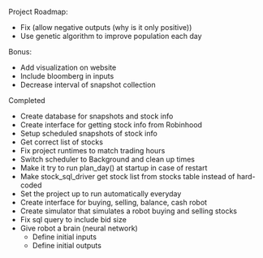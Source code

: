 Project Roadmap:
- Fix (allow negative outputs (why is it only positive))
- Use genetic algorithm to improve population each day

Bonus:
- Add visualization on website
- Include bloomberg in inputs
- Decrease interval of snapshot collection

Completed
- Create database for snapshots and stock info
- Create interface for getting stock info from Robinhood
- Setup scheduled snapshots of stock info
- Get correct list of stocks
- Fix project runtimes to match trading hours
- Switch scheduler to Background and clean up times
- Make it try to run plan_day() at startup in case of restart
- Make stock_sql_driver get stock list from stocks table instead of hard-coded
- Set the project up to run automatically everyday
- Create interface for buying, selling, balance, cash robot
- Create simulator that simulates a robot buying and selling stocks
- Fix sql query to include bid size
- Give robot a brain (neural network)
	- Define initial inputs
	- Define initial outputs